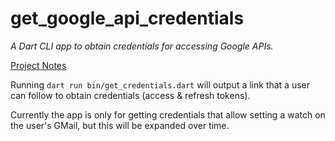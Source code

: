 # get_google_api_credentials

*A Dart CLI app to obtain credentials for accessing Google APIs.*

[Project Notes](https://www.notion.so/enspyrco/get-google-api-credentials-960143dd0f284cc985df856a2cd63016)

Running `dart run bin/get_credentials.dart` will output a link that a user can follow to obtain credentials (access & refresh tokens).

Currently the app is only for getting credentials that allow setting a watch on the user's GMail, but this will be expanded over time.
